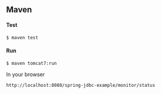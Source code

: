 
## Maven

#### Test

```
$ maven test
```

#### Run

```
$ maven tomcat7:run
```

In your browser
```
http://localhost:8080/spring-jdbc-example/monitor/status
```